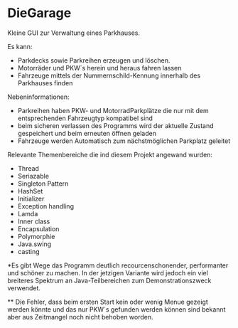 # DieGarage

Kleine GUI zur Verwaltung eines Parkhauses.

Es kann:
- Parkdecks sowie Parkreihen erzeugen und löschen.
- Motorräder und PKW´s herein und heraus fahren lassen
- Fahrzeuge mittels der Nummernschild-Kennung innerhalb des Parkhauses finden

Nebeninformationen:
- Parkreihen haben PKW- und MotorradParkplätze die nur mit dem entsprechenden Fahrzeugtyp kompatibel sind
- beim sicheren verlassen des Programms wird der aktuelle Zustand gespeichert und beim erneuten öffnen geladen
- Fahrzeuge werden Automatisch zum nächstmöglichen Parkplatz geleitet

Relevante Themenbereiche die ind diesem Projekt angewand wurden:
- Thread
- Seriazable
- Singleton Pattern
- HashSet
- Initializer
- Exception handling
- Lamda
- Inner class
- Encapsulation
- Polymorphie
- Java.swing
- casting

*Es gibt Wege das Programm deutlich recourcenschonender, performanter und schöner zu machen.
In der jetzigen Variante wird jedoch ein viel breiteres Spektrum an Java-Teilbereichen zum Demonstrationszweck verwendet.

** Die Fehler, dass beim ersten Start kein oder wenig Menue gezeigt werden könnte und das nur PKW´s gefunden werden können sind bekannt aber aus Zeitmangel noch nicht behoben worden.
